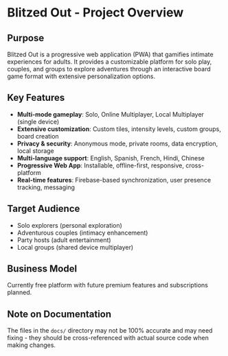 # Blitzed Out - Project Overview

## Purpose

Blitzed Out is a progressive web application (PWA) that gamifies intimate experiences for adults. It provides a customizable platform for solo play, couples, and groups to explore adventures through an interactive board game format with extensive personalization options.

## Key Features

- **Multi-mode gameplay**: Solo, Online Multiplayer, Local Multiplayer (single device)
- **Extensive customization**: Custom tiles, intensity levels, custom groups, board creation
- **Privacy & security**: Anonymous mode, private rooms, data encryption, local storage
- **Multi-language support**: English, Spanish, French, Hindi, Chinese
- **Progressive Web App**: Installable, offline-first, responsive, cross-platform
- **Real-time features**: Firebase-based synchronization, user presence tracking, messaging

## Target Audience

- Solo explorers (personal exploration)
- Adventurous couples (intimacy enhancement)
- Party hosts (adult entertainment)
- Local groups (shared device multiplayer)

## Business Model

Currently free platform with future premium features and subscriptions planned.

## Note on Documentation

The files in the `docs/` directory may not be 100% accurate and may need fixing - they should be cross-referenced with actual source code when making changes.
